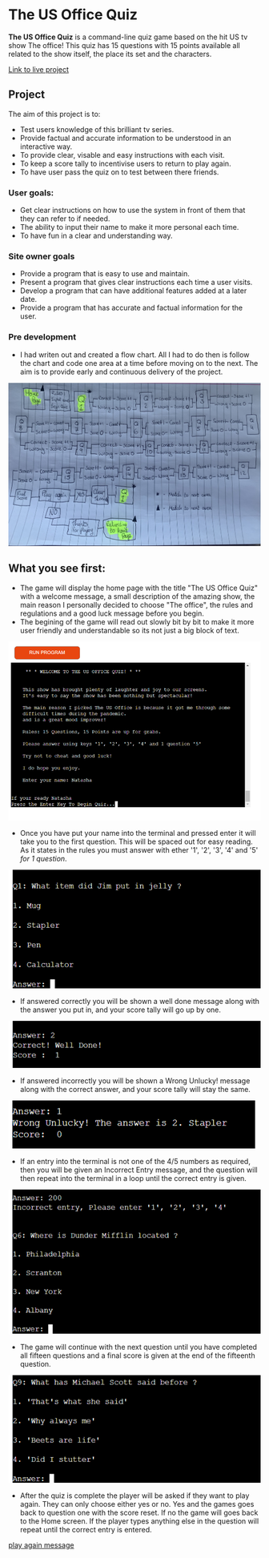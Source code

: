 # **The US Office Quiz**

**The US Office Quiz** is a command-line quiz game based on the hit US tv show The office! This quiz has 15 questions with 15 points available all related to the show itself, the place its set and the characters.

[Link to live project](https://the-us-office-quiz-bd87dc50aa4a.herokuapp.com/)

## Project

The aim of this project is to:

- Test users knowledge of this brilliant tv series.
- Provide factual and accurate information to be understood in an interactive way. 
- To provide clear, visable and easy instructions with each visit.
- To keep a score tally to incentivise users to return to play again.
- To have user pass the quiz on to test between there friends.

### User goals:

- Get clear instructions on how to use the system in front of them that they can refer to if needed.
- The ability to input their name to make it more personal each time.
- To have fun in a clear and understanding way.

### Site owner goals

- Provide a program that is easy to use and maintain.
- Present a program that gives clear instructions each time a user visits.
- Develop a program that can have additional features added at a later date.
- Provide a program that has accurate and factual information for the user.

### Pre development

- I had writen out and created a flow chart. All I had to do then is follow the chart and code one area at a time before moving on to the next. The aim is to provide early and continuous delivery of the project.

![flow chart](assets/flow_chart.png.jpeg)


## What you see first:

- The game will display the home page with the title "The US Office Quiz" with a welcome message, a small description of the amazing show,
the main reason I personally decided to choose "The office", the rules and regulations and a good luck message before you begin.
- The begining of the game will read out slowly bit by bit to make it more user friendly and understandable so its not just a big block of text.

![Home screenshot & Welcome Message](assets/home_page.png)

- Once you have put your name into the terminal and pressed enter it will take you to the first question. This will be spaced out for easy reading. As it states in the rules you must answer with ether '1', '2', '3', '4' and '5' *for 1 question*.

![question1](assets/question_1.png)

- If answered correctly you will be shown a well done message along with the answer you put in, and your score tally will go up by one.

![correct answer message](assets/correct_answer.png)

- If answered incorrectly you will be shown a Wrong Unlucky! message along with the correct answer, and your score tally will stay the same.

![incorrect answer message](assets/incorrect_answer.png)

- If an entry into the terminal is not one of the 4/5 numbers as required, then you will be given an Incorrect Entry message, and the question will then repeat into the terminal in a loop until the correct entry is given.

![Incorrect entry](assets/incorrect_entry.png)

-  The game will continue with the next question until you have completed all fifteen questions and a final score is given at the end of the fifteenth question.

![contine question 9](assets/question_9.png)

- After the quiz is complete the player will be asked if they want to play again. They can only choose either yes or no. Yes and the games goes back to question one with the score reset. If no the game will goes back to the Home screen. If the player types anything else in the question will repeat until the correct entry is entered.

[play again message](assets/play_again.png)
